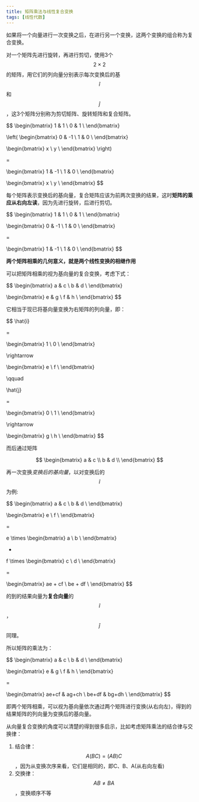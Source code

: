 ```yaml
---
title: 矩阵乘法与线性复合变换
tags: [线性代数]
---
```


如果将一个向量进行一次变换之后，在进行另一个变换，这两个变换的组合称为复合变换。

对一个矩阵先进行旋转，再进行剪切，使用3个$$ 2 \times 2 $$的矩阵，用它们的列向量分别表示每次变换后的基$$ \hat{i} $$和$$ \hat{j} $$，这3个矩阵分别称为剪切矩阵、旋转矩阵和复合矩阵。

$$
\begin{bmatrix}
1 & 1 \\
0 & 1 \\
\end{bmatrix}

\left(
\begin{bmatrix}
0 & -1 \\
1 & 0 \\
\end{bmatrix}

\begin{bmatrix}
x \\
y \\
\end{bmatrix}
\right)

=

\begin{bmatrix}
1 & -1 \\
1 & 0 \\
\end{bmatrix}

\begin{bmatrix}
x \\
y \\
\end{bmatrix}
$$

每个矩阵表示变换后的基向量，复合矩阵应该为前两次变换的结果，这时**矩阵的乘应从右向左读**，因为先进行旋转，后进行剪切。

$$
\begin{bmatrix}
1 & 1 \\
0 & 1 \\
\end{bmatrix}

\begin{bmatrix}
0 & -1 \\
1 & 0 \\
\end{bmatrix}

=

\begin{bmatrix}
1 & -1 \\
1 & 0 \\
\end{bmatrix}
$$

**两个矩阵相乘的几何意义，就是两个线性变换的相继作用**

可以把矩阵相乘的视为基向量的复合变换，考虑下式：

$$
\begin{bmatrix}
a & c \\
b & d \\
\end{bmatrix}

\begin{bmatrix}
e & g \\
f & h \\
\end{bmatrix}
$$

它相当于现已将基向量变换为右矩阵的列向量，即：

$$
\hat{i}

=

\begin{bmatrix}
1 \\
0 \\
\end{bmatrix}

\rightarrow

\begin{bmatrix}
e \\
f \\
\end{bmatrix}

\qquad

\hat{j}

=

\begin{bmatrix}
0 \\
1 \\
\end{bmatrix}

\rightarrow

\begin{bmatrix}
g \\
h \\
\end{bmatrix}
$$

而后通过矩阵

$$
\begin{bmatrix}
a & c \\
b & d \\
\end{bmatrix}
$$

再一次变换*变换后的基向量*，以对变换后的$$ \hat{i} $$为例:

$$
\begin{bmatrix}
a & c \\
b & d \\
\end{bmatrix}

\begin{bmatrix}
e \\
f \\
\end{bmatrix}

=

e
\times
\begin{bmatrix}
a \\
b \\
\end{bmatrix}

+

f
\times
\begin{bmatrix}
c \\
d \\
\end{bmatrix}

=

\begin{bmatrix}
ae + cf \\
be + df \\
\end{bmatrix}
$$

的到的结果向量为**复合向量**的$$ \hat{i} $$，$$ \hat{j} $$同理。

所以矩阵的乘法为：

$$
\begin{bmatrix}
a & c \\
b & d \\
\end{bmatrix}

\begin{bmatrix}
e & g \\
f & h \\
\end{bmatrix}

= 

\begin{bmatrix}
ae+cf & ag+ch \\
be+df & bg+dh \\
\end{bmatrix}
$$

即两个矩阵相乘，可以视为基向量依次通过两个矩阵进行变换(从右向左)，得到的结果矩阵的列向量为变换后的基向量。

从向量复合变换的角度可以清楚的得到很多启示，比如考虑矩阵乘法的结合律与交换律：

1. 结合律： $$ A(BC) = (AB)C $$，因为从变换次序来看，它们是相同的，即C、B、A(从右向左看)
2. 交换律： $$ AB \neq BA $$，变换顺序不等
